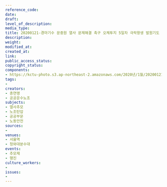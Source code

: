 ```yaml
---
reference_code: 
date: 
draft: 
level_of_description: 
media_type: 
title: 20200121-경마기수 문중원 열사 문제해결 촉구 오체투지 5일차 극락왕생 발원기도 15일째
description: 
weight: 
modified_at: 
created_at: 
link: 
public_access_status: 
copyright_status: 
components:
- https://kctu-photo.s3.ap-northeast-2.amazonaws.com/2020년/1월/20200121-경마기수+문중원+열사+문제해결+촉구+오체투지+5일차+극락왕생+발원기도+15일째/2_CTU7774.jpg
tags:
- 
creators:
- 총연맹
- 공공운수노조
subjects:
- 열사추모
- 노조탄압
- 공공부문
- 노동안전
sources:
- 
venues:
- 서울역
- 청와대분수대
events:
- 추모제
- 행진
culture_workers:
- 
issues:
- 
---
```

